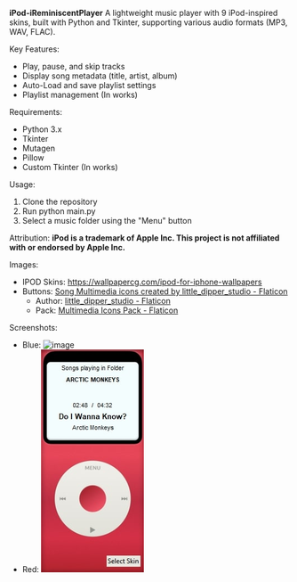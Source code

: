 **iPod-iReminiscentPlayer**
A lightweight music player with 9 iPod-inspired skins, built with Python and Tkinter, supporting various audio formats (MP3, WAV, FLAC).

Key Features:

- Play, pause, and skip tracks
- Display song metadata (title, artist, album)
- Auto-Load and save playlist settings
- Playlist management (In works)

Requirements:

- Python 3.x
- Tkinter
- Mutagen
- Pillow
- Custom Tkinter (In works)

Usage:

1. Clone the repository
2. Run python main.py
3. Select a music folder using the "Menu" button

Attribution:
**iPod is a trademark of Apple Inc. This project is not affiliated with or endorsed by Apple Inc.**

Images:
- IPOD Skins: https://wallpapercg.com/ipod-for-iphone-wallpapers
- Buttons: <a href="https://www.flaticon.com/free-icons/next-song" title="next song icons">Song Multimedia icons created by little_dipper_studio - Flaticon</a>
  - Author: <a href="https://www.flaticon.com/authors/little-dipper-studio">little_dipper_studio - Flaticon</a>
  - Pack: <a href="https://www.flaticon.com/packs/media-player-buttons-13481041">Multimedia Icons Pack - Flaticon</a>

Screenshots:
- Blue: ![image](https://github.com/user-attachments/assets/23ac3983-9fa5-45e7-88a3-ac5795d9e569)
- Red: ![Screenshot of the Red Skin](./screenshots/red.jpg)
